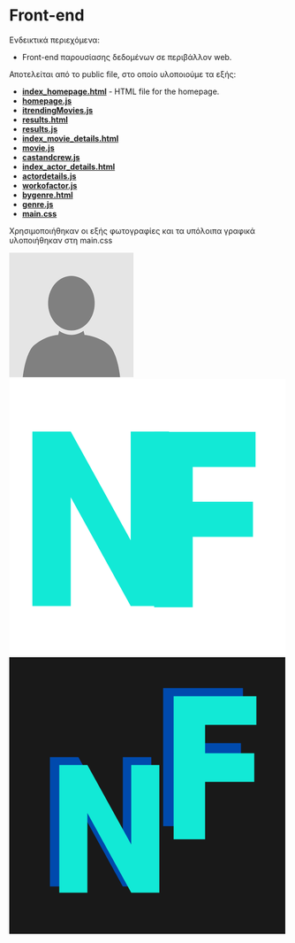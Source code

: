 # Front-end

Ενδεικτικά περιεχόμενα:

- Front-end παρουσίασης δεδομένων σε περιβάλλον web.

Αποτελείται από το public file, στο οποίο υλοποιούμε τα εξής:

- [**index_homepage.html**](https://github.com/ntua/softeng23-55/blob/main/front-end/public/index_homepage.html) - HTML file for the homepage.
- [**homepage.js**](https://github.com/ntua/softeng23-55/blob/main/front-end/public/homepage.js)
- [**itrendingMovies.js**](https://github.com/ntua/softeng23-55/blob/main/front-end/public/itrendingMovies.js)
- [**results.html**](https://github.com/ntua/softeng23-55/blob/main/front-end/public/results.html)
- [**results.js**](https://github.com/ntua/softeng23-55/blob/main/front-end/public/results.js)
- [**index_movie_details.html**](https://github.com/ntua/softeng23-55/blob/main/front-end/public/index_movie_details.html)
- [**movie.js**](https://github.com/ntua/softeng23-55/blob/main/front-end/public/movie.js)
- [**castandcrew.js**](https://github.com/ntua/softeng23-55/blob/main/front-end/public/castandcrew.js)
- [**index_actor_details.html**](https://github.com/ntua/softeng23-55/blob/main/front-end/public/index_actor_details.html)
- [**actordetails.js**](https://github.com/ntua/softeng23-55/blob/main/front-end/public/actordetails.js)
- [**workofactor.js**](https://github.com/ntua/softeng23-55/blob/main/front-end/public/workofactor.js)
- [**bygenre.html**](https://github.com/ntua/softeng23-55/blob/main/front-end/public/bygenre.html)
- [**genre.js**](https://github.com/ntua/softeng23-55/blob/main/front-end/public/genre.js)
- [**main.css**](https://github.com/ntua/softeng23-55/blob/main/front-end/public/main.css)

Χρησιμοποιήθηκαν οι εξής φωτογραφίες και τα υπόλοιπα γραφικά υλοποιήθηκαν στη main.css

[![none.png](public/none.png)](https://github.com/ntua/softeng23-55/blob/main/front-end/public/none.png)
[![small_logo.png](public/small_logo.png)](https://github.com/ntua/softeng23-55/blob/main/front-end/public/small_logo.png)
[![big_logo.png](public/big_logo.png)](https://github.com/ntua/softeng23-55/blob/main/front-end/public/big_logo.png)
